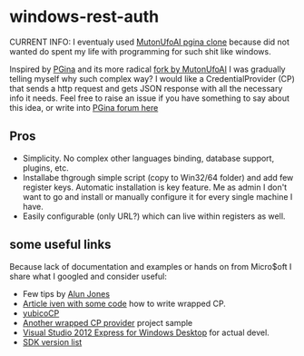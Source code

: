 # windows-rest-auth

CURRENT INFO: I eventualy used [MutonUfoAI pgina clone](https://github.com/MutonUfoAI/pgina/tree/httpauth/Plugins/HttpAuth) because did not wanted do spent my life with programming for such shit like windows.

Inspired by [PGina](https://github.com/pgina/pgina/) and its more radical [fork by MutonUfoAI](https://github.com/MutonUfoAI/pgina) I was gradually telling myself why such complex way? I would like a CredentialProvider (CP) that sends a http request and gets JSON response with all the necessary info it needs. Feel free to raise an issue if you have something to say about this idea, or write into [PGina forum here](https://groups.google.com/forum/#!topic/pgina-devel/Au-EoexgdEg)

## Pros
- Simplicity. No complex other languages binding, database support, plugins, etc.
- Installabe thgrough simple script (copy to Win32/64 folder) and add few register keys.
Automatic installation is key feature.
Me as admin I don't want to go and install or manually configure it for every single machine I have.
- Easily configurable (only URL?) which can live within registers as well.

## some useful links
Because lack of documentation and examples or hands on from Micro$oft I share what I googled and consider useful:
- Few tips by [Alun Jones](http://msmvps.com/blogs/alunj/archive/2011/02/21/1788561.aspx)
- [Article iven with some code](http://blog.leetsys.com/2012/01/02/capturing-windows-7-credentials-at-logon-using-custom-credential-provider/)
how to write wrapped CP.
- [yubicoCP](https://github.com/Yubico/yubico-windows-auth)
- [Another wrapped CP provider](https://github.com/greylon/automatic-intranet-login/) project sample
- [Visual Studio 2012 Express for Windows Desktop](http://www.microsoft.com/en-us/download/details.aspx?id=34673) for actual devel.
- [SDK version list](https://developer.mozilla.org/en-US/docs/Windows_SDK_versions#Windows_7_SDK)
